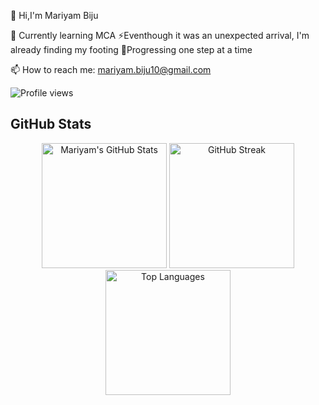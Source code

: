👋 Hi,I'm Mariyam Biju

🌱 Currently learning MCA
⚡Eventhough it was an unexpected arrival, I'm already finding my footing
🚀Progressing one step at a time

📫 How to reach me: mariyam.biju10@gmail.com

![Profile views](https://komarev.com/ghpvc/?username=mariyambj&style=flat&label=Profile%20views)
## GitHub Stats

<p align="center">
  <img src="https://github-readme-stats.vercel.app/api?username=mariyambj&show_icons=true&theme=dark&count_private=true&custom_title=Mariyam's%20GitHub%20Stats" alt="Mariyam's GitHub Stats" height="200"/>
  <img src="https://streak-stats.demolab.com/?user=mariyambj&theme=dark" alt="GitHub Streak" height="200"/>
  <img src="https://github-readme-stats.vercel.app/api/top-langs/?username=mariyambj&layout=compact&theme=dark" alt="Top Languages" height="200"/>
</p>








